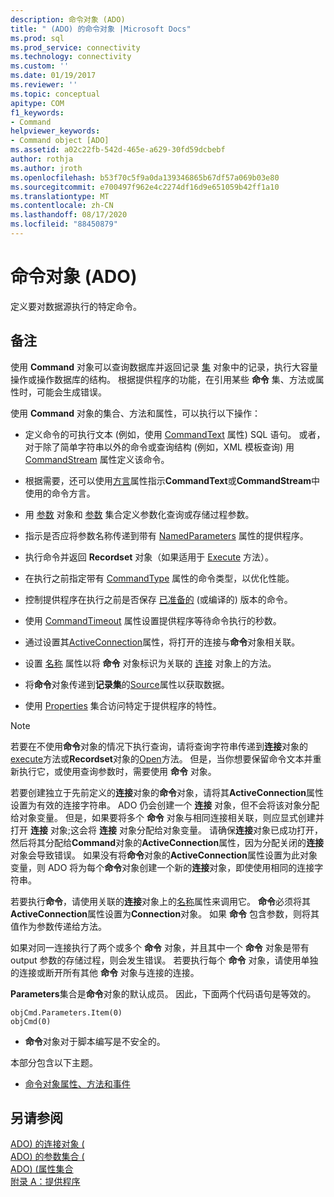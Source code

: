 ```yaml
---
description: 命令对象 (ADO)
title: " (ADO) 的命令对象 |Microsoft Docs"
ms.prod: sql
ms.prod_service: connectivity
ms.technology: connectivity
ms.custom: ''
ms.date: 01/19/2017
ms.reviewer: ''
ms.topic: conceptual
apitype: COM
f1_keywords:
- Command
helpviewer_keywords:
- Command object [ADO]
ms.assetid: a02c22fb-542d-465e-a629-30fd59dcbebf
author: rothja
ms.author: jroth
ms.openlocfilehash: b53f70c5f9a0da139346865b67df57a069b03e80
ms.sourcegitcommit: e700497f962e4c2274df16d9e651059b42ff1a10
ms.translationtype: MT
ms.contentlocale: zh-CN
ms.lasthandoff: 08/17/2020
ms.locfileid: "88450879"
---
```

# <a name="command-object-ado"></a>命令对象 (ADO)
定义要对数据源执行的特定命令。  
  
## <a name="remarks"></a>备注  
 使用 **Command** 对象可以查询数据库并返回记录 [集](../../../ado/reference/ado-api/recordset-object-ado.md) 对象中的记录，执行大容量操作或操作数据库的结构。 根据提供程序的功能，在引用某些 **命令** 集、方法或属性时，可能会生成错误。  
  
 使用 **Command** 对象的集合、方法和属性，可以执行以下操作：  
  
-   定义命令的可执行文本 (例如，使用 [CommandText](../../../ado/reference/ado-api/commandtext-property-ado.md) 属性) SQL 语句。 或者，对于除了简单字符串以外的命令或查询结构 (例如，XML 模板查询) 用 [CommandStream](../../../ado/reference/ado-api/commandstream-property-ado.md) 属性定义该命令。  
  
-   根据需要，还可以使用[方言](../../../ado/reference/ado-api/dialect-property.md)属性指示**CommandText**或**CommandStream**中使用的命令方言。  
  
-   用 [参数](../../../ado/reference/ado-api/parameter-object.md) 对象和 [参数](../../../ado/reference/ado-api/parameters-collection-ado.md) 集合定义参数化查询或存储过程参数。  
  
-   指示是否应将参数名称传递到带有 [NamedParameters](../../../ado/reference/ado-api/namedparameters-property-ado.md) 属性的提供程序。  
  
-   执行命令并返回 **Recordset** 对象（如果适用于 [Execute](../../../ado/reference/ado-api/execute-method-ado-command.md) 方法）。  
  
-   在执行之前指定带有 [CommandType](../../../ado/reference/ado-api/commandtype-property-ado.md) 属性的命令类型，以优化性能。  
  
-   控制提供程序在执行之前是否保存 [已准备的](../../../ado/reference/ado-api/prepared-property-ado.md) (或编译的) 版本的命令。  
  
-   使用 [CommandTimeout](../../../ado/reference/ado-api/commandtimeout-property-ado.md) 属性设置提供程序等待命令执行的秒数。  
  
-   通过设置其[ActiveConnection](../../../ado/reference/ado-api/activeconnection-property-ado.md)属性，将打开的连接与**命令**对象相关联。  
  
-   设置 [名称](../../../ado/reference/ado-api/name-property-ado.md) 属性以将 **命令** 对象标识为关联的 [连接](../../../ado/reference/ado-api/connection-object-ado.md) 对象上的方法。  
  
-   将**命令**对象传递到**记录集**的[Source](../../../ado/reference/ado-api/source-property-ado-recordset.md)属性以获取数据。  
  
-   使用 [Properties](../../../ado/reference/ado-api/properties-collection-ado.md) 集合访问特定于提供程序的特性。  
  
> [!NOTE]
>  若要在不使用**命令**对象的情况下执行查询，请将查询字符串传递到**连接**对象的[execute](../../../ado/reference/ado-api/execute-method-ado-connection.md)方法或**Recordset**对象的[Open](../../../ado/reference/ado-api/open-method-ado-recordset.md)方法。 但是，当你想要保留命令文本并重新执行它，或使用查询参数时，需要使用 **命令** 对象。  
  
 若要创建独立于先前定义的**连接**对象的**命令**对象，请将其**ActiveConnection**属性设置为有效的连接字符串。 ADO 仍会创建一个 **连接** 对象，但不会将该对象分配给对象变量。 但是，如果要将多个 **命令** 对象与相同连接相关联，则应显式创建并打开 **连接** 对象;这会将 **连接** 对象分配给对象变量。 请确保**连接**对象已成功打开，然后将其分配给**Command**对象的**ActiveConnection**属性，因为分配关闭的**连接**对象会导致错误。 如果没有将**命令**对象的**ActiveConnection**属性设置为此对象变量，则 ADO 将为每个**命令**对象创建一个新的**连接**对象，即使使用相同的连接字符串。  
  
 若要执行**命令**，请使用关联的**连接**对象上的[名称](../../../ado/reference/ado-api/name-property-ado.md)属性来调用它。 **命令**必须将其**ActiveConnection**属性设置为**Connection**对象。 如果 **命令** 包含参数，则将其值作为参数传递给方法。  
  
 如果对同一连接执行了两个或多个 **命令** 对象，并且其中一个 **命令** 对象是带有 output 参数的存储过程，则会发生错误。 若要执行每个 **命令** 对象，请使用单独的连接或断开所有其他 **命令** 对象与连接的连接。  
  
 **Parameters**集合是**命令**对象的默认成员。 因此，下面两个代码语句是等效的。  
  
```  
objCmd.Parameters.Item(0)  
objCmd(0)  
```  
  
-   **命令**对象对于脚本编写是不安全的。  
  
 本部分包含以下主题。  
  
-   [命令对象属性、方法和事件](../../../ado/reference/ado-api/command-object-properties-methods-and-events.md)  
  
## <a name="see-also"></a>另请参阅  
 [ADO) 的连接对象 (](../../../ado/reference/ado-api/connection-object-ado.md)   
 [ADO) 的参数集合 (](../../../ado/reference/ado-api/parameters-collection-ado.md)   
 [ADO)  (属性集合 ](../../../ado/reference/ado-api/properties-collection-ado.md)   
 [附录 A：提供程序](../../../ado/guide/appendixes/appendix-a-providers.md)
